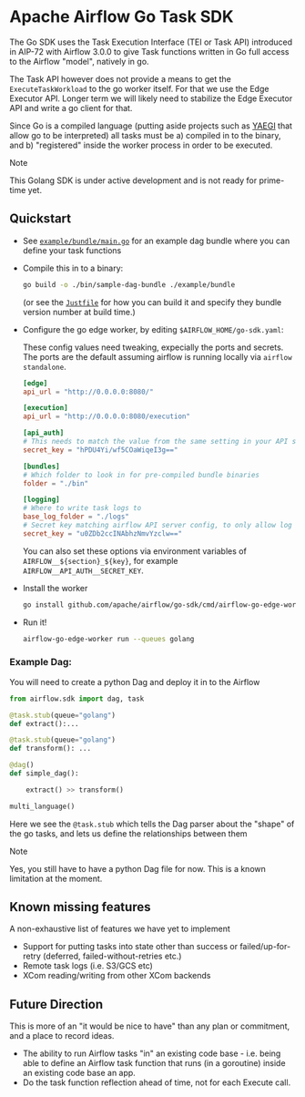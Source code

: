 <!--
 Licensed to the Apache Software Foundation (ASF) under one
 or more contributor license agreements.  See the NOTICE file
 distributed with this work for additional information
 regarding copyright ownership.  The ASF licenses this file
 to you under the Apache License, Version 2.0 (the
 "License"); you may not use this file except in compliance
 with the License.  You may obtain a copy of the License at

   http://www.apache.org/licenses/LICENSE-2.0

 Unless required by applicable law or agreed to in writing,
 software distributed under the License is distributed on an
 "AS IS" BASIS, WITHOUT WARRANTIES OR CONDITIONS OF ANY
 KIND, either express or implied.  See the License for the
 specific language governing permissions and limitations
 under the License.
 -->

# Apache Airflow Go Task SDK

The Go SDK uses the Task Execution Interface (TEI or Task API) introduced in AIP-72 with Airflow 3.0.0 to give
Task functions written in Go full access to the Airflow "model", natively in go.

The Task API however does not provide a means to get the `ExecuteTaskWorkload` to the go worker itself. For
that we use the Edge Executor API.
Longer term we will likely need to stabilize the Edge Executor API and write a go client for that.

Since Go is a compiled language (putting aside projects such as [YAEGI](https://github.com/traefik/yaegi) that allow go to be interpreted) all tasks must be a) compiled in to the binary, and b) "registered" inside the worker process in order to be executed.


> [!NOTE]
> This Golang SDK is under active development and is not ready for prime-time yet.

## Quickstart

- See [`example/bundle/main.go`](./example/bundle/main.go) for an example dag bundle where you can define your task functions

- Compile this in to a binary:

  ```bash
  go build -o ./bin/sample-dag-bundle ./example/bundle
  ```

  (or see the [`Justfile`](./example/bundle/Justfile) for how you can build it and specify they bundle version number at build time.)

- Configure the go edge worker, by editing `$AIRFLOW_HOME/go-sdk.yaml`:

  These config values need tweaking, expecially the ports and secrets. The ports are the default assuming
  airflow is running locally via `airflow standalone`.

  ```toml
  [edge]
  api_url = "http://0.0.0.0:8080/"

  [execution]
  api_url = "http://0.0.0.0:8080/execution"

  [api_auth]
  # This needs to match the value from the same setting in your API server for Edge API to function
  secret_key = "hPDU4Yi/wf5COaWiqeI3g=="

  [bundles]
  # Which folder to look in for pre-compiled bundle binaries
  folder = "./bin"

  [logging]
  # Where to write task logs to
  base_log_folder = "./logs"
  # Secret key matching airflow API server config, to only allow log requests from there.
  secret_key = "u0ZDb2ccINAbhzNmvYzclw=="
  ```

  You can also set these options via environment variables of `AIRFLOW__${section}_${key}`, for example `AIRFLOW__API_AUTH__SECRET_KEY`.

- Install the worker

  ```bash
  go install github.com/apache/airflow/go-sdk/cmd/airflow-go-edge-worker@latest
  ```

- Run it!

  ```bash
  airflow-go-edge-worker run --queues golang
  ```

### Example Dag:

You will need to create a python Dag and deploy it in to the Airflow

```python
from airflow.sdk import dag, task

@task.stub(queue="golang")
def extract():...

@task.stub(queue="golang")
def transform(): ...

@dag()
def simple_dag():

    extract() >> transform()

multi_language()
```

Here we see the `@task.stub` which tells the Dag parser about the "shape" of the go tasks, and lets us define
the relationships between them

> [!NOTE]
> Yes, you still have to have a python Dag file for now. This is a known limitation at the moment.

## Known missing features

A non-exhaustive list of features we have yet to implement

- Support for putting tasks into state other than success or failed/up-for-retry (deferred, failed-without-retries etc.)
- Remote task logs (i.e. S3/GCS etc)
- XCom reading/writing from other XCom backends


## Future Direction

This is more of an "it would be nice to have" than any plan or commitment, and a place to record ideas.

- The ability to run Airflow tasks "in" an existing code base - i.e. being able to define an Airflow task function that runs (in a goroutine) inside an existing code base an app.
- Do the task function reflection ahead of time, not for each Execute call.
